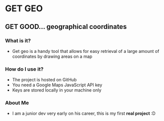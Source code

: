 # GET GEO
## GET GOOD... geographical coordinates

### What is it?
- Get geo is a handy tool that allows for easy retrieval of a large amount of coordinates by drawing areas on a map

### How do I use it?
- The project is hosted on GitHub
- You need a Google Maps JavaScript API key
- Keys are stored locally in your machine only

### About Me
- I am a junior dev very early on his career, this is my first __real project__ :D
